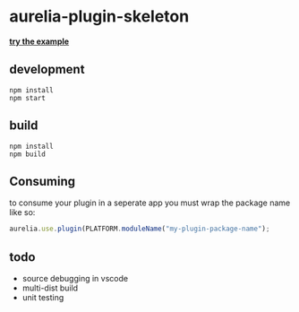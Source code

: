# aurelia-plugin-skeleton

**[try the example](http://htmlpreview.github.io/?https://github.com/MeirionHughes/aurelia-plugin-skeleton/blob/master/index.html)**

## development

```shell
npm install
npm start
```

## build

```shell
npm install
npm build
```

## Consuming

to consume your plugin in a seperate app you must wrap the package name like so: 

```js 
aurelia.use.plugin(PLATFORM.moduleName("my-plugin-package-name");
```

## todo
* source debugging in vscode
* multi-dist build
* unit testing

